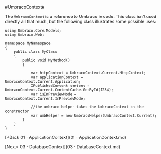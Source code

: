 #UmbracoContext#

The `UmbracoContext` is a reference to Umbraco in code.  This class isn't used directly all that much, but the following class illustrates some possible uses:

```
using Umbraco.Core.Models;
using Umbraco.Web;

namespace MyNamespace
{
    public class MyClass
    {
        public void MyMethod()
        {
             
            var httpContext = UmbracoContext.Current.HttpContext;
            var applicationContext = UmbracoContext.Current.Application;
            IPublishedContent content = UmbracoContext.Current.ContentCache.GetById(1234);
            var isInPreviewMode = UmbracoContext.Current.InPreviewMode;

            //the umbraco helper takes the UmbracoContext in the constructor
            var umbHelper = new UmbracoHelper(UmbracoContext.Current);
        }
    }
}
```

[<Back 01 - ApplicationContext](01 - ApplicationContext.md)

[Next> 03 - DatabaseContext](03 - DatabaseContext.md)